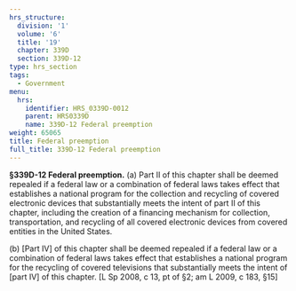 ```yaml
---
hrs_structure:
  division: '1'
  volume: '6'
  title: '19'
  chapter: 339D
  section: 339D-12
type: hrs_section
tags:
  - Government
menu:
  hrs:
    identifier: HRS_0339D-0012
    parent: HRS0339D
    name: 339D-12 Federal preemption
weight: 65065
title: Federal preemption
full_title: 339D-12 Federal preemption
---
```

**§339D-12 Federal preemption.** (a) Part II of this chapter shall be deemed repealed if a federal law or a combination of federal laws takes effect that establishes a national program for the collection and recycling of covered electronic devices that substantially meets the intent of part II of this chapter, including the creation of a financing mechanism for collection, transportation, and recycling of all covered electronic devices from covered entities in the United States.

(b) [Part IV] of this chapter shall be deemed repealed if a federal law or a combination of federal laws takes effect that establishes a national program for the recycling of covered televisions that substantially meets the intent of [part IV] of this chapter. [L Sp 2008, c 13, pt of §2; am L 2009, c 183, §15]
